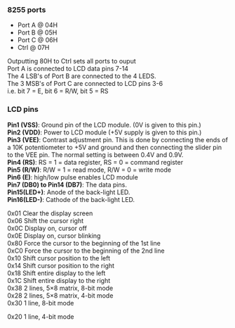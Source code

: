 ### 8255 ports
- Port A @ 04H
- Port B @ 05H
- Port C @ 06H
- Ctrl @ 07H

Outputting 80H to Ctrl sets all ports to ouput\
Port A is connected to LCD data pins 7-14\
The 4 LSB's of Port B are connected to the 4 LEDS.\
The 3 MSB's of Port C are connected to LCD pins 3-6\
i.e. bit 7 = E, bit 6 = R/W, bit 5 = RS
### LCD pins

**Pin1 (VSS)**: Ground pin of the LCD module. (0V is given to this pin.)\
**Pin2 (VDD)**: Power to LCD module (+5V supply is given to this pin.)\
**Pin3 (VEE)**: Contrast adjustment pin. This is done by connecting the ends of a 10K potentiometer to +5V and ground and then connecting the slider pin to the VEE pin. The normal setting is between 0.4V and 0.9V.\
**Pin4 (RS)**: RS = 1 = data register, RS = 0 = command register\
**Pin5 (R/W)**: R/W = 1 = read mode, R/W = 0 = write mode\
**Pin6 (E)**: high/low pulse enables LCD module\
**Pin7 (DB0) to Pin14 (DB7)**: The data pins.\
**Pin15(LED+)**: Anode of the back-light LED.\
**Pin16(LED-)**: Cathode of the back-light LED.

0x01 	Clear the display screen\
0x06 	Shift the cursor right\
0x0C 	Display on, cursor off\
0x0E 	Display on, cursor blinking\
0x80 	Force the cursor to the beginning of the 1st line\
0xC0 	Force the cursor to the beginning of the 2nd line\
0x10 	Shift cursor position to the left\
0x14 	Shift cursor position to the right\
0x18 	Shift entire display to the left\
0x1C 	Shift entire display to the right\
0x38 	2 lines, 5×8 matrix, 8-bit mode\
0x28 	2 lines, 5×8 matrix, 4-bit mode\
0x30 	1 line, 8-bit mode

0x20 	1 line, 4-bit mode
